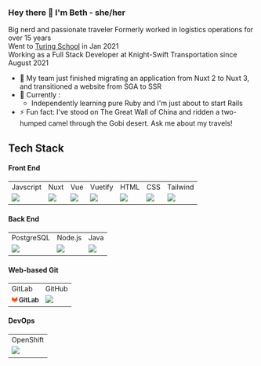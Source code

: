 ### Hey there 👋 I'm Beth - she/her

Big nerd and passionate traveler
Formerly worked in logistics operations for over 15 years  
Went to [Turing School](https://turing.edu/) in Jan 2021   
Working as a Full Stack Developer at Knight-Swift Transportation since August 2021

- 🔭 My team just finished migrating an application from Nuxt 2 to Nuxt 3, and transitioned a website from SGA to SSR
- 🌱 Currently :  
    * Independently learning pure Ruby and I'm just about to start Rails
- ⚡ Fun fact: I've stood on The Great Wall of China and ridden a two-humped camel through the Gobi desert. Ask me about my travels!

## Tech Stack

#### Front End
<table>
  <tr>
    <td>Javscript</td>
    <td>Nuxt</td>
    <td>Vue</td>
    <td>Vuetify</td>
    <td>HTML</td>
    <td>CSS</td>
    <td>Tailwind</td>

  </tr>
  <tr>
    <td><img width="55" src="https://raw.githubusercontent.com/gilbarbara/logos/master/logos/javascript.svg"/></td>
    <td><img width="55" src="https://raw.githubusercontent.com/gilbarbara/logos/master/logos/nuxt-icon.svg"/></td>
     <td><img width="55" src="https://raw.githubusercontent.com/gilbarbara/logos/master/logos/vue.svg"/></td>
    <td><img width="55" src="https://raw.githubusercontent.com/gilbarbara/logos/master/logos/vuetifyjs.svg"/></td>
    <td><img width="55" src="https://raw.githubusercontent.com/gilbarbara/logos/master/logos/html-5.svg"/></td>
    <td><img width="55" src="https://raw.githubusercontent.com/gilbarbara/logos/master/logos/css-3.svg"/></td>
    <td><img width="55" src="https://raw.githubusercontent.com/gilbarbara/logos/master/logos/tailwindcss-icon.svg"/></td>
  </tr>
</table>

#### Back End
<table>
  <tr>
    <td>PostgreSQL</td>
    <td>Node.js</td>
    <td>Java</td>
  </tr>
  <tr>
    <td><img width="55" src="https://user-images.githubusercontent.com/25181517/117208740-bfb78400-adf5-11eb-97bb-09072b6bedfc.png"/></td>
    <td><img width="55" src="https://user-images.githubusercontent.com/25181517/183568594-85e280a7-0d7e-4d1a-9028-c8c2209e073c.png"/></td>
    <td><img width="55" src="https://user-images.githubusercontent.com/25181517/117201156-9a724800-adec-11eb-9a9d-3cd0f67da4bc.png"/></td>
  </tr>
</table>

#### Web-based Git
<table>
  <tr>
    <td>GitLab</td>
    <td>GitHub</td>
  </tr>
  <tr>
    <td><img width="55" src="https://raw.githubusercontent.com/gilbarbara/logos/master/logos/gitlab.svg"/></td>
     <td><img width="55" src="https://raw.githubusercontent.com/gilbarbara/logos/master/logos/github.svg"/></td>
  </tr>
</table>

#### DevOps
<table>
  <tr>
    <td>OpenShift</td>
  </tr>
  <tr>
    <td><img width="55" src="https://raw.githubusercontent.com/gilbarbara/logos/master/logos/openshift.svg"/></td>
  </tr>
</table>
